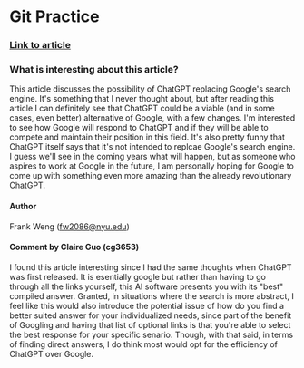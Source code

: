 # Git Practice

### [Link to article](https://interestingengineering.com/innovation/chatgpt-destroy-googles-business-two-years)

### What is interesting about this article?
<p>This article discusses the possibility of ChatGPT replacing Google's search engine. It's something that I never thought about, but after reading this article I can definitely see that ChatGPT could be a viable (and in some cases, even better) alternative of Google, with a few changes. I'm interested to see how Google will respond to ChatGPT and if they will be able to compete and maintain their position in this field. It's also pretty funny that ChatGPT itself says that it's not intended to replcae Google's search engine. I guess we'll see in the coming years what will happen, but as someone who aspires to work at Google in the future, I am personally hoping for Google to come up with something even more amazing than the already revolutionary ChatGPT.
</p>

#### Author
Frank Weng (fw2086@nyu.edu)

#### Comment by Claire Guo (cg3653)
<p>I found this article interesting since I had the same thoughts when ChatGPT was first released. It is esentially google but rather than having to go through all the links yourself, this AI software presents you with its "best" compiled answer. Granted, in situations where the search is more abstract, I feel like this would also introduce the potential issue of how do you find a better suited answer for your individualized needs, since part of the benefit of Googling and having that list of optional links is that you're able to select the best response for your specific senario. Though, with that said, in terms of finding direct answers, I do think most would opt for the efficiency of ChatGPT over Google. 
</p>
